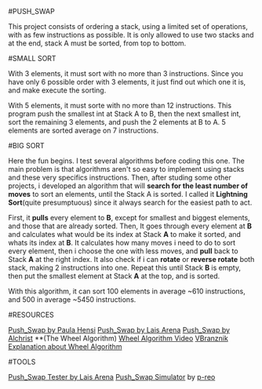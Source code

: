 #PUSH_SWAP

This project consists of ordering a stack, using a limited set of operations, with as few instructions as possible. 
It is only allowed to use two stacks and at the end, stack A must be sorted, from top to bottom.

#SMALL SORT

With 3 elements, it must sort with no more than 3 instructions. Since you have only 6 possible order with 3 elements, 
it just find out which one it is, and make execute the sorting.

With 5 elements, it must sorte with no more than 12 instructions. This program push the smallest int at Stack A to B, then the next smallest int, 
sort the remaining 3 elements, and push the 2 elements at B to A. 5 elements are sorted average on 7 instructions.

#BIG SORT

Here the fun begins. I test several algorithms before coding this one. The main problem is that algorithms aren't so easy to implement using 
stacks and these very specifics instructions. Then, after studing some other projects, i developed an algorithm that will **search for the least number of moves**
to sort an elements, until the Stack A is sorted. I called it **Lightning Sort**(quite presumptuous) since it always search for the easiest path to act.

First, it **pulls** every element to **B**, except for smallest and biggest elements, and those that are already sorted.
Then, It goes through every element at **B** and calculates what would be its index at Stack **A** to make it sorted, and whats its index at **B**.
It calculates how many moves i need to do to sort every element, then i choose the one with less moves, and **pull** back to Stack **A** at the right index.
It also check if i can **rotate** or **reverse rotate** both stack, making 2 instructions into one.
Repeat this until Stack **B** is empty, then put the smallest element at Stack **A** at the top, and is sorted.

With this algorithm, it can sort 100 elements in average ~610 instructions, and 500 in average ~5450 instructions.

#RESOURCES

[Push_Swap by Paula Hensi](https://github.com/paulahemsi/push_swap)
[Push_Swap by Lais Arena](https://github.com/laisarena/push_swap)
[Push_Swap by Alchrist](https://github.com/alchrist42/push_swap_v2) **(The Wheel Algorithm)
[Wheel Algorithm Video](https://www.youtube.com/watch?v=JnbILLTLhOk&t=208s)
[VBranznik Explanation about Wheel Algorithm](https://github.com/VBrazhnik/Push_swap/wiki/Algorithm)

#TOOLS

[Push_Swap Tester by Lais Arena](https://github.com/laisarena/push_swap_tester)
[Push_Swap Simulator](https://github.com/o-reo/push_swap_visualizer) by [p-reo](https://github.com/o-reo)
